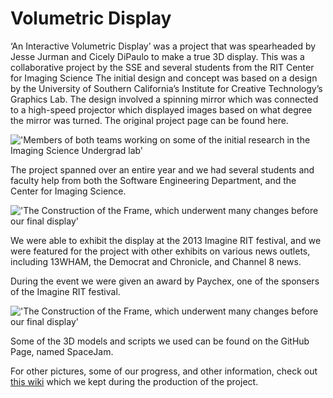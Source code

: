 # Volumetric Display

‘An Interactive Volumetric Display’ was a project that was spearheaded by Jesse Jurman and Cicely DiPaulo to make a true 3D display. This was a collaborative project by the SSE and several students from the RIT Center for Imaging Science The initial design and concept was based on a design by the University of Southern California’s Institute for Creative Technology’s Graphics Lab. The design involved a spinning mirror which was connected to a high-speed projector which displayed images based on what degree the mirror was turned. The original project page can be found here.

!['Members of both teams working on some of the initial research in the Imaging Science Undergrad lab'](https://cloud.githubusercontent.com/assets/326557/13932494/9d793f90-ef7e-11e5-9762-ee440d2eda74.jpg)


The project spanned over an entire year and we had several students and faculty help from both the Software Engineering Department, and the Center for Imaging Science.

!['The Construction of the Frame, which underwent many changes before our final display'](https://cloud.githubusercontent.com/assets/326557/13932495/9d81a464-ef7e-11e5-8cec-97e8f47feaa8.jpg)

We were able to exhibit the display at the 2013 Imagine RIT festival, and we were featured for the project with other exhibits on various news outlets, including 13WHAM, the Democrat and Chronicle, and Channel 8 news.

During the event we were given an award by Paychex, one of the sponsers of the Imagine RIT festival.

!['The Construction of the Frame, which underwent many changes before our final display'](https://cloud.githubusercontent.com/assets/326557/13932496/9d81d7e0-ef7e-11e5-9b73-0512a15c5242.jpg)

Some of the 3D models and scripts we used can be found on the GitHub Page, named SpaceJam.

For other pictures, some of our progress, and other information, check out [this wiki](https://wiki.rit.edu/display/volumetricdisplay/Picture+Diary) which we kept during the production of the project.